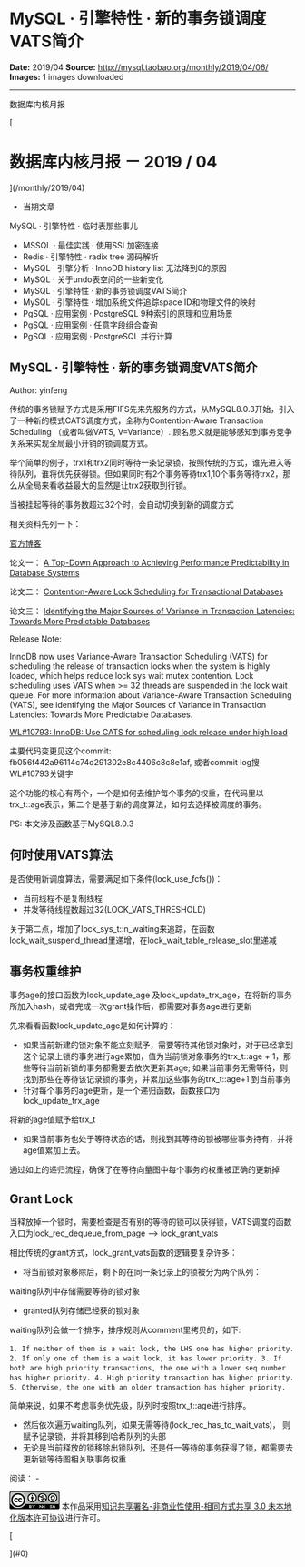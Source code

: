 # MySQL · 引擎特性 · 新的事务锁调度VATS简介

**Date:** 2019/04
**Source:** http://mysql.taobao.org/monthly/2019/04/06/
**Images:** 1 images downloaded

---

数据库内核月报

 [
 # 数据库内核月报 － 2019 / 04
 ](/monthly/2019/04)

 * 当期文章

 MySQL · 引擎特性 · 临时表那些事儿
* MSSQL · 最佳实践 · 使用SSL加密连接
* Redis · 引擎特性 · radix tree 源码解析
* MySQL · 引擎分析 · InnoDB history list 无法降到0的原因
* MySQL · 关于undo表空间的一些新变化
* MySQL · 引擎特性 · 新的事务锁调度VATS简介
* MySQL · 引擎特性 · 增加系统文件追踪space ID和物理文件的映射
* PgSQL · 应用案例 · PostgreSQL 9种索引的原理和应用场景
* PgSQL · 应用案例 · 任意字段组合查询
* PgSQL · 应用案例 · PostgreSQL 并行计算

 ## MySQL · 引擎特性 · 新的事务锁调度VATS简介 
 Author: yinfeng 

 传统的事务锁赋予方式是采用FIFS先来先服务的方式，从MySQL8.0.3开始，引入了一种新的模式CATS调度方式，全称为Contention-Aware Transaction Scheduling （或者叫做VATS, V=Variance）. 顾名思义就是能够感知到事务竞争关系来实现全局最小开销的锁调度方式。

举个简单的例子，trx1和trx2同时等待一条记录锁，按照传统的方式，谁先进入等待队列，谁将优先获得锁。但如果同时有2个事务等待trx1,10个事务等待trx2，那么从全局来看收益最大的显然是让trx2获取到行锁。

当被挂起等待的事务数超过32个时，会自动切换到新的调度方式

相关资料先列一下：

[官方博客](https://mysqlserverteam.com/contention-aware-transaction-scheduling-arriving-in-innodb-to-boost-performance/?spm=a2c4e.11153940.blogcont277682.11.43c15da8hvlVKO)

论文一：
[A Top-Down Approach to Achieving Performance Predictability in Database Systems](http://web.eecs.umich.edu/~mozafari/php/data/uploads/sigmod_2017_predictability.pdf?spm=a2c4e.11153940.blogcont277682.12.43c15da8hvlVKO&file=sigmod_2017_predictability.pdf)

论文二：
[Contention-Aware Lock Scheduling for Transactional Databases](http://web.eecs.umich.edu/~mozafari/php/data/uploads/lock-schd-report.pdf?spm=a2c4e.11153940.blogcont277682.13.43c15da8hvlVKO&file=lock-schd-report.pdf)

论文三：
[Identifying the Major Sources of Variance in Transaction Latencies: Towards More Predictable Databases](https://arxiv.org/pdf/1602.01871.pdf?spm=a2c4e.11153940.blogcont277682.14.43c15da8hvlVKO&file=1602.01871.pdf)

Release Note:

 InnoDB now uses Variance-Aware Transaction Scheduling (VATS) for scheduling the release of transaction locks when the system is highly loaded, which helps reduce lock sys wait mutex contention. Lock scheduling uses VATS when >= 32 threads are suspended in the lock wait queue.
For more information about Variance-Aware Transaction Scheduling (VATS), see Identifying the Major Sources of Variance in Transaction Latencies: Towards More Predictable Databases.

[WL#10793: InnoDB: Use CATS for scheduling lock release under high load](https://dev.mysql.com/worklog/task/?spm=a2c4e.11153940.blogcont277682.15.43c15da8KD7n8r&id=10793)

主要代码变更见这个commit: fb056f442a96114c74d291302e8c4406c8c8e1af, 或者commit log搜WL#10793关键字

这个功能的核心有两个，一个是如何去维护每个事务的权重，在代码里以trx_t::age表示，第二个是基于新的调度算法，如何去选择被调度的事务。

PS: 本文涉及函数基于MySQL8.0.3

## 何时使用VATS算法
是否使用新调度算法，需要满足如下条件(lock_use_fcfs())：

* 当前线程不是复制线程
* 并发等待线程数超过32(LOCK_VATS_THRESHOLD)

关于第二点，增加了lock_sys_t::n_waiting来追踪，在函数lock_wait_suspend_thread里递增，在lock_wait_table_release_slot里递减

## 事务权重维护
事务age的接口函数为lock_update_age 及lock_update_trx_age，在将新的事务所加入hash，或者完成一次grant操作后，都需要对事务age进行更新

先来看看函数lock_update_age是如何计算的：

* 如果当前新建的锁对象不能立刻赋予，需要等待其他锁对象时，对于已经拿到这个记录上锁的事务进行age累加，值为当前锁对象事务的trx_t::age + 1，那些等待当前新锁的事务都需要去依次更新其age;
如果当前事务无需等待，则找到那些在等待该记录锁的事务，并累加这些事务的trx_t::age+1 到当前事务
* 针对每个事务的age更新，是一个递归函数，函数接口为lock_update_trx_age
 
 将新的age值赋予给trx_t
* 如果当前事务也处于等待状态的话，则找到其等待的锁被哪些事务持有，并将age值累加上去。

 通过如上的递归流程，确保了在等待向量图中每个事务的权重被正确的更新掉

## Grant Lock
当释放掉一个锁时，需要检查是否有别的等待的锁可以获得锁，VATS调度的函数入口为lock_rec_dequeue_from_page –> lock_grant_vats

相比传统的grant方式，lock_grant_vats函数的逻辑要复杂许多：

* 将当前锁对象移除后，剩下的在同一条记录上的锁被分为两个队列：
 
 waiting队列中存储需要等待的锁对象
* granted队列存储已经获的锁对象

waiting队列会做一个排序，排序规则从comment里拷贝的，如下:

`1. If neither of them is a wait lock, the LHS one has higher priority.
2. If only one of them is a wait lock, it has lower priority.
3. If both are high priority transactions, the one with a lower seq
 number has higher priority.
4. High priority transaction has higher priority.
5. Otherwise, the one with an older transaction has higher priority.
`

简单来说，如果不考虑事务优先级，队列时按照trx_t::age进行排序。

* 然后依次遍历waiting队列，如果无需等待(lock_rec_has_to_wait_vats)， 则赋予记录锁，并将其移到哈希队列的头部
* 无论是当前释放的锁移除出锁队列，还是任一等待的事务获得了锁，都需要去更新锁等待图相关联事务权重

 阅读： - 

[![知识共享许可协议](.img/8232d49bd3e9_88x31.png)](http://creativecommons.org/licenses/by-nc-sa/3.0/)
本作品采用[知识共享署名-非商业性使用-相同方式共享 3.0 未本地化版本许可协议](http://creativecommons.org/licenses/by-nc-sa/3.0/)进行许可。

 [

 ](#0)